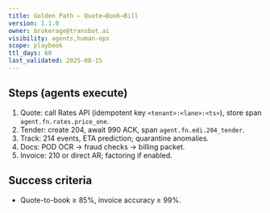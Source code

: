 ```yaml
---
title: Golden Path — Quote→Book→Bill
version: 1.1.0
owner: brokerage@transbot.ai
visibility: agents,human-ops
scope: playbook
ttl_days: 60
last_validated: 2025-08-15
---
```


## Steps (agents execute)

1) Quote: call Rates API (idempotent key `<tenant>:<lane>:<ts>`), store span `agent.fn.rates.price_one`.
2) Tender: create 204, await 990 ACK, span `agent.fn.edi.204_tender`.
3) Track: 214 events, ETA prediction; quarantine anomalies.
4) Docs: POD OCR → fraud checks → billing packet.
5) Invoice: 210 or direct AR; factoring if enabled.

## Success criteria

- Quote-to-book ≥ 85%, invoice accuracy ≥ 99%.
